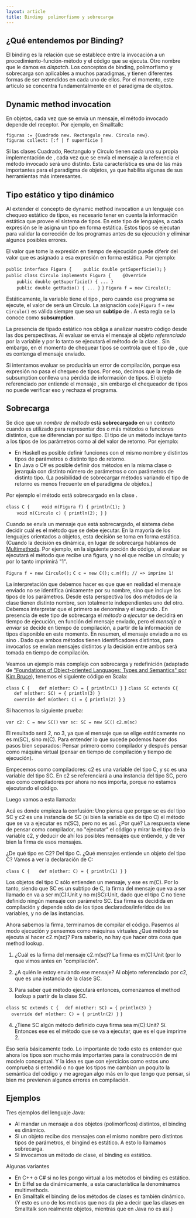 ```yaml
---
layout: article
title: Binding  polimorfismo y sobrecarga
---
```


¿Qué entendemos por Binding?
----------------------------

El binding es la relación que se establece entre la invocación a un procedimiento-función-método y el código que se ejecuta. Otro nombre que le damos es *dispatch*. Los conceptos de binding, polimorfismo y sobrecarga son aplicables a muchos paradigmas, y tienen diferentes formas de ser entendidos en cada uno de ellos. Por el momento, este artículo se concentra fundamentalmente en el paradigma de objetos.

Dynamic method invocation
-------------------------

En objetos, cada vez que se envía un mensaje, el método invocado depende del receptor. Por ejemplo, en Smalltalk:

`figuras := {Cuadrado new. Rectangulo new. Circulo new}.`
`figuras collect: [:f | f superficie ]`

Si las clases Cuadrado, Rectangulo y Circulo tienen cada una su propia implementación de , cada vez que se envía el mensaje a la referencia el método invocado será uno distinto. Esta característica es una de las más importantes para el paradigma de objetos, ya que habilita algunas de sus herramientas más interesantes.

Tipo estático y tipo dinámico
-----------------------------

Al extender el concepto de dynamic method invocation a un lenguaje con chequeo estático de tipos, es necesario tener en cuenta la información estática que provee el sistema de tipos. En este tipo de lenguajes, a cada expresión se le asigna un tipo en forma estática. Estos tipos se ejecutan para validar la corrección de los programas antes de su ejecución y eliminar algunos posibles errores.

El valor que tome la expresión en tiempo de ejecución puede diferir del valor que es asignado a esa expresión en forma estática. Por ejemplo:

`public interface Figura {`
`    public double getSuperficie();`
`}`
`public class Circulo implements Figura {`
`    @Override`
`    public double getSuperficie() { ... }`
`    `
`    public double getRadio() { ... }`
`}`
`Figura f = new Circulo();`

Estáticamente, la variable tiene el tipo , pero cuando ese programa se ejecute, el valor de será un Circulo. La asignación `code|Figura` `f` `=` `new` `Circulo()` es válida siempre que sea un **subtipo** de . A esta regla se la conoce como **subsumption**.

La presencia de tipado estático nos obliga a analizar nuestro código desde las dos perspectivas. Al evaluar se envía el mensaje al objeto *referenciado* por la variable y por lo tanto se ejecutará el método de la clase . Sin embargo, en el momento de chequear tipos se controla que el tipo de , que es contenga el mensaje enviado.

Si intentamos evaluar se produciría un error de compilación, porque esa expresión no pasa el chequeo de tipos. Por eso, decimos que la regla de subsumption conlleva una pérdida de información de tipos. El objeto referenciado por entiende el mensaje , sin embargo el chequeador de tipos no puede verificar eso y rechaza el programa.

Sobrecarga
----------

Se dice que un *nombre de método* está **sobrecargado** en un contexto cuando es utilizado para representar dos o más métodos o funciones distintos, que se diferencian por su tipo. El tipo de un método incluye tanto a los tipos de los parámetros como al del valor de retorno. Por ejemplo:

-   En Haskell es posible definir funciones con el mismo nombre y distintos tipos de parámetros o distinto tipo de retorno.
-   En Java o C\# es posible definir dos métodos en la misma clase o jerarquía con distinto número de parámetros o con parámetros de distinto tipo. (La posibilidad de sobrecargar métodos variando el tipo de retorno es menos frecuente en el paradigma de objetos.)

Por ejemplo el método está sobrecargado en la clase .

`class C {`
`    void m(Figura f) { println(1); }`
`    void m(Circulo c) { println(2); }`
`}`

Cuando se envía un mensaje que está sobrecargado, el sistema debe decidir cuál es el método que se debe ejecutar. En la mayoría de los lenguajes orientados a objetos, esta decisión se toma en forma estática. (Cuando la decisión es dinámica, en lugar de sobrecarga hablamos de [Multimethods](-multimethods.html). Por ejemplo, en la siguiente porción de código, al evaluar se ejecutará el método que recibe una figura, y no el que recibe un círculo; y por lo tanto imprimirá "1".

`Figura f = new Circulo();`
`C c = new C();`
`c.m(f); // => imprime 1!`

La interpretación que debemos hacer es que que en realidad el mensaje enviado no se identifica únicamente por su nombre, sino que incluye los tipos de los parámetros. Desde esta perspectiva los dos métodos de la clase tienen distinto nombre, son totalmente independientes uno del otro. Debemos interpretar que el primero se denomina y el segundo . En presencia de este tipo de sobrecarga el *método a ejecutar* se decidirá en tiempo de ejecución, en función del mensaje enviado, pero el *mensaje a enviar* se decide en tiempo de compilación, a partir de la información de tipos disponible en este momento. En resumen, el mensaje enviado a no es sino . Dado que ambos métodos tienen identificadores distintos, para invocarlos se envían mensajes distintos y la decisión entre ambos será tomada en tiempo de compilación.

Veamos un ejemplo más complejo con sobrecarga y redefinición (adaptado de ["Foundations of Object-oriented Languages: Types and Semantics" por Kim Bruce](http://books.google.com.ar/books?id=9NGWq3K1RwUC&pg=PA27&dq=Kim+Bruce+overloading+vs+overriding&hl=es-419&sa=X&ei=I65AUuyWL4Om9gT5ooCQDw&ved=0CDEQ6AEwAA#v=onepage&q=Kim%20Bruce%20overloading%20vs%20overriding&f=false)), tenemos el siguiente código en Scala:

`class C {`
`   def m(other: C) = { println(1) }`
`}`
`class SC extends C{`
`   def m(other: SC) = { println(3) }`
`   override def m(other: C) = { println(2) }`
`}`

Si hacemos la siguiente prueba:

`var c2: C = new SC()`
`var sc: SC = new SC()`
`c2.m(sc)`

El resultado será 2, no 3, ya que el mensaje que se elige estáticamente no es m(SC), sino m(C). Para entender lo que sucede podemos hacer dos pasos bien separados: Pensar primero como compilador y después pensar como máquina virtual (pensar en tiempo de compilación y tiempo de ejecución).

Empecemos como compiladores: c2 es una variable del tipo C, y sc es una variable del tipo SC. En c2 se referenciará a una instancia del tipo SC, pero eso como compiladores por ahora no nos importa, porque no estamos ejecutando el código.

Luego vamos a esta llamada:

Acá es donde empieza la confusión: Uno piensa que porque sc es del tipo SC y c2 es una instancia de SC (si bien la variable es de tipo C) el método que se va a ejecutar es m(SC), pero no es así. ¿Por qué? La respuesta viene de pensar como compilador, no "ejecutar" el código y mirar la el tipo de la variable c2, y deducir de ahí los posibles mensajes que entiende, y de ver bien la firma de esos mensajes.

¿De qué tipo es C2? Del tipo C. ¿Qué mensajes entiende un objeto del tipo C? Vamos a ver la declaración de C:

`class C {`
`   def m(other: C) = { println(1) }`
`}`

Los objetos del tipo C sólo entienden un mensaje, y ese es m(C). Por lo tanto, siendo que SC es un subtipo de C, la firma del mensaje que va a ser llamado en va a ser m(C):Unit y no m(SC):Unit, dado que el tipo C no tiene definido ningún mensaje con parámetro SC. Esa firma es decidida en compilación y depende sólo de los tipos declarados/inferidos de las variables, y no de las instancias.

Ahora sabemos la firma, terminamos de compilar el código. Pasemos al modo ejecución y pensemos como máquinas virtuales ¿Qué método se ejecuta al hacer c2.m(sc)? Para saberlo, no hay que hacer otra cosa que method lookup.

1. ¿Cuál es la firma del mensaje c2.m(sc)? La firma es m(C):Unit (por lo que vimos antes en "compilación".

2. ¿A quién le estoy enviando ese mensaje? Al objeto referenciado por c2, que es una instancia de la clase SC.

3. Para saber qué método ejecutará entonces, comenzamos el method lookup a partir de la clase SC.

`class SC extends C {`
`  def m(other: SC) = { println(3) }`
`   `
`  override def m(other: C) = { println(2) }`
`}`

4. ¿Tiene SC algún método definido cuya firma sea m(C):Unit? Sí. Entonces ese es el método que se va a ejecutar, que es el que imprime 2.

Eso sería básicamente todo. Lo importante de todo esto es entender que ahora los tipos son mucho más importantes para la construcción de mi modelo conceptual. Y la idea es que con ejercicios como estos uno comprueba si entendió o no que los tipos me cambian un poquito la semántica del código y me agregan algo más en lo que tengo que pensar, si bien me previenen algunos errores en compilación.

Ejemplos
--------

Tres ejemplos del lenguaje Java:

-   Al mandar un mensaje a dos objetos (polimórficos) distintos, el binding es dinámico.
-   Si un objeto recibe dos mensajes con el mismo nombre pero distintos tipos de parámetros, el bingind es estático. A esto lo llamamos sobrecarga.
-   Si invocamos un método de clase, el binding es estático.

Algunas variantes

-   En C++ o C\# si no les pongo virtual a los métodos el binding es estático.
-   En Eiffel se da dinámicamente, a esta característica la denominamos multimethods.
-   En Smalltalk el binding de los métodos de clases es también dinámico. (Y esto es uno de los motivos que nos da pie a decir que las clases en Smalltalk son realmente objetos, mientras que en Java no es así.)

